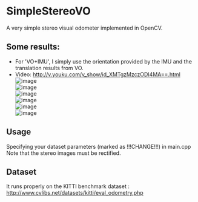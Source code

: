 # SimpleStereoVO
A very simple stereo visual odometer implemented in OpenCV.<br>

## Some results: 
* For 'VO+IMU', I simply use the orientation provided by the IMU and the translation results from VO. <br>
* Video: http://v.youku.com/v_show/id_XMTgzMzczODI4MA==.html
![image](https://github.com/meyiao/SimpleStereoVO/blob/master/Results/kitti00.png)<br>
![image](https://github.com/meyiao/SimpleStereoVO/blob/master/Results/kitti01.png)<br>
![image](https://github.com/meyiao/SimpleStereoVO/blob/master/Results/kitti02.png)<br>
![image](https://github.com/meyiao/SimpleStereoVO/blob/master/Results/kitti03.png)<br>
![image](https://github.com/meyiao/SimpleStereoVO/blob/master/Results/kitti04.png)<br>
![image](https://github.com/meyiao/SimpleStereoVO/blob/master/Results/kitti05.png)<br>


## Usage
Specifying your dataset parameters (marked as !!!CHANGE!!!) in main.cpp<br>
Note that the stereo images must be rectified.<br>

## Dataset
It runs properly on the KITTI benchmark dataset : http://www.cvlibs.net/datasets/kitti/eval_odometry.php <br>



